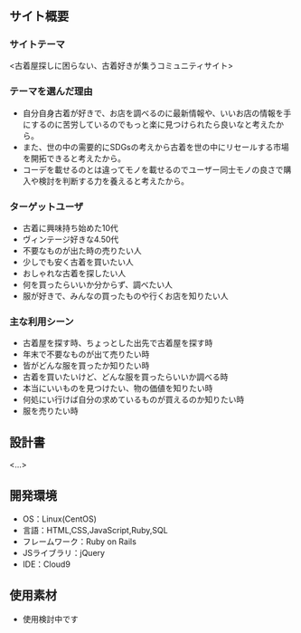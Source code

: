 
# <Furugi>
## サイト概要
### サイトテーマ
<古着屋探しに困らない、古着好きが集うコミュニティサイト>

### テーマを選んだ理由
- 自分自身古着が好きで、お店を調べるのに最新情報や、いいお店の情報を手にするのに苦労しているのでもっと楽に見つけられたら良いなと考えたから。
- また、世の中の需要的にSDGsの考えから古着を世の中にリセールする市場を開拓できると考えたから。
- コーデを載せるのとは違ってモノを載せるのでユーザー同士モノの良さで購入や検討を判断する力を養えると考えたから。

### ターゲットユーザ
- 古着に興味持ち始めた10代
- ヴィンテージ好きな4.50代
- 不要なものが出た時の売りたい人
- 少しでも安く古着を買いたい人
- おしゃれな古着を探したい人
- 何を買ったらいいか分からず、調べたい人
- 服が好きで、みんなの買ったものや行くお店を知りたい人

### 主な利用シーン
- 古着屋を探す時、ちょっとした出先で古着屋を探す時
- 年末で不要なものが出て売りたい時
- 皆がどんな服を買ったか知りたい時
- 古着を買いたいけど、どんな服を買ったらいいか調べる時
- 本当にいいものを見つけたい、物の価値を知りたい時
- 何処にい行けば自分の求めているものが買えるのか知りたい時
- 服を売りたい時

## 設計書
<...>

## 開発環境
- OS：Linux(CentOS)
- 言語：HTML,CSS,JavaScript,Ruby,SQL
- フレームワーク：Ruby on Rails
- JSライブラリ：jQuery
- IDE：Cloud9

## 使用素材
- 使用検討中です